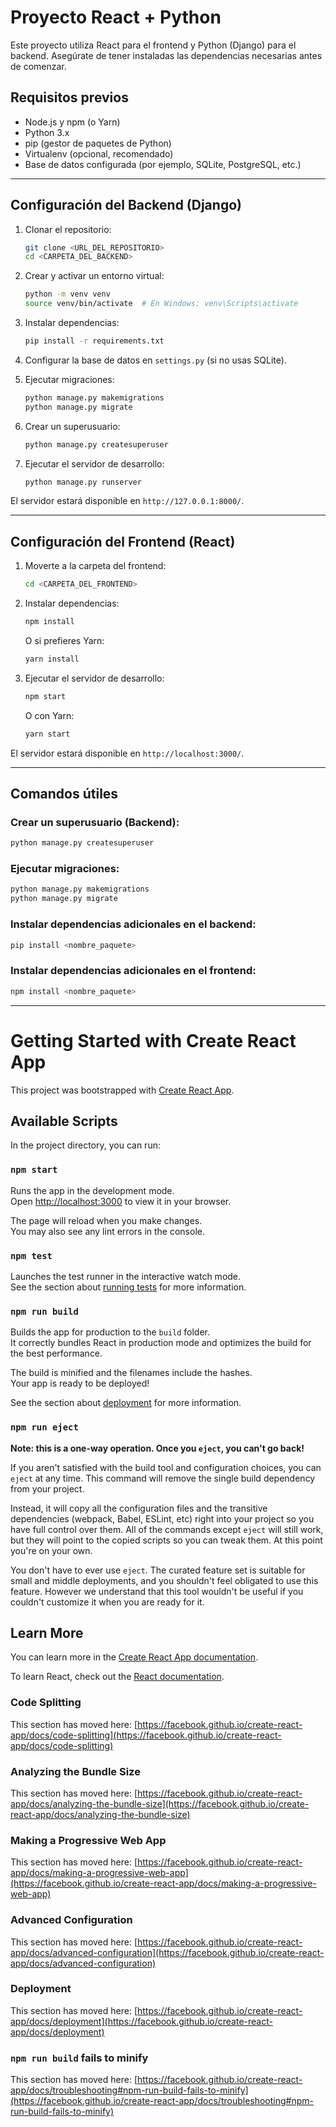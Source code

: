 
# Proyecto React + Python

Este proyecto utiliza React para el frontend y Python (Django) para el backend. Asegúrate de tener instaladas las dependencias necesarias antes de comenzar.

## Requisitos previos

- Node.js y npm (o Yarn)
- Python 3.x
- pip (gestor de paquetes de Python)
- Virtualenv (opcional, recomendado)
- Base de datos configurada (por ejemplo, SQLite, PostgreSQL, etc.)

---

## Configuración del Backend (Django)

1. Clonar el repositorio:
   ```bash
   git clone <URL_DEL_REPOSITORIO>
   cd <CARPETA_DEL_BACKEND>
   ```

2. Crear y activar un entorno virtual:
   ```bash
   python -m venv venv
   source venv/bin/activate  # En Windows: venv\Scripts\activate
   ```

3. Instalar dependencias:
   ```bash
   pip install -r requirements.txt
   ```

4. Configurar la base de datos en `settings.py` (si no usas SQLite).

5. Ejecutar migraciones:
   ```bash
   python manage.py makemigrations
   python manage.py migrate
   ```

6. Crear un superusuario:
   ```bash
   python manage.py createsuperuser
   ```

7. Ejecutar el servidor de desarrollo:
   ```bash
   python manage.py runserver
   ```

El servidor estará disponible en `http://127.0.0.1:8000/`.

---

## Configuración del Frontend (React)

1. Moverte a la carpeta del frontend:
   ```bash
   cd <CARPETA_DEL_FRONTEND>
   ```

2. Instalar dependencias:
   ```bash
   npm install
   ```
   O si prefieres Yarn:
   ```bash
   yarn install
   ```

3. Ejecutar el servidor de desarrollo:
   ```bash
   npm start
   ```
   O con Yarn:
   ```bash
   yarn start
   ```

El servidor estará disponible en `http://localhost:3000/`.

---

## Comandos útiles

### Crear un superusuario (Backend):
```bash
python manage.py createsuperuser
```

### Ejecutar migraciones:
```bash
python manage.py makemigrations
python manage.py migrate
```

### Instalar dependencias adicionales en el backend:
```bash
pip install <nombre_paquete>
```

### Instalar dependencias adicionales en el frontend:
```bash
npm install <nombre_paquete>
```

-------------------------------------------------------------------------------------------------------

# Getting Started with Create React App

This project was bootstrapped with [Create React App](https://github.com/facebook/create-react-app).

## Available Scripts

In the project directory, you can run:

### `npm start`

Runs the app in the development mode.\
Open [http://localhost:3000](http://localhost:3000) to view it in your browser.

The page will reload when you make changes.\
You may also see any lint errors in the console.

### `npm test`

Launches the test runner in the interactive watch mode.\
See the section about [running tests](https://facebook.github.io/create-react-app/docs/running-tests) for more information.

### `npm run build`

Builds the app for production to the `build` folder.\
It correctly bundles React in production mode and optimizes the build for the best performance.

The build is minified and the filenames include the hashes.\
Your app is ready to be deployed!

See the section about [deployment](https://facebook.github.io/create-react-app/docs/deployment) for more information.

### `npm run eject`

**Note: this is a one-way operation. Once you `eject`, you can't go back!**

If you aren't satisfied with the build tool and configuration choices, you can `eject` at any time. This command will remove the single build dependency from your project.

Instead, it will copy all the configuration files and the transitive dependencies (webpack, Babel, ESLint, etc) right into your project so you have full control over them. All of the commands except `eject` will still work, but they will point to the copied scripts so you can tweak them. At this point you're on your own.

You don't have to ever use `eject`. The curated feature set is suitable for small and middle deployments, and you shouldn't feel obligated to use this feature. However we understand that this tool wouldn't be useful if you couldn't customize it when you are ready for it.

## Learn More

You can learn more in the [Create React App documentation](https://facebook.github.io/create-react-app/docs/getting-started).

To learn React, check out the [React documentation](https://reactjs.org/).

### Code Splitting

This section has moved here: [https://facebook.github.io/create-react-app/docs/code-splitting](https://facebook.github.io/create-react-app/docs/code-splitting)

### Analyzing the Bundle Size

This section has moved here: [https://facebook.github.io/create-react-app/docs/analyzing-the-bundle-size](https://facebook.github.io/create-react-app/docs/analyzing-the-bundle-size)

### Making a Progressive Web App

This section has moved here: [https://facebook.github.io/create-react-app/docs/making-a-progressive-web-app](https://facebook.github.io/create-react-app/docs/making-a-progressive-web-app)

### Advanced Configuration

This section has moved here: [https://facebook.github.io/create-react-app/docs/advanced-configuration](https://facebook.github.io/create-react-app/docs/advanced-configuration)

### Deployment

This section has moved here: [https://facebook.github.io/create-react-app/docs/deployment](https://facebook.github.io/create-react-app/docs/deployment)

### `npm run build` fails to minify

This section has moved here: [https://facebook.github.io/create-react-app/docs/troubleshooting#npm-run-build-fails-to-minify](https://facebook.github.io/create-react-app/docs/troubleshooting#npm-run-build-fails-to-minify)

